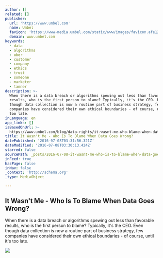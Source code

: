 ```yaml
---
author: []
related: []
publisher:
  url: 'https://www.umbel.com'
  name: Umbel
  favicon: 'https://www-media.umbel.com/static/www/images/favicon.afe12c32280e.ico'
  domain: www.umbel.com
keywords:
  - data
  - algorithms
  - uber
  - customer
  - company
  - ethics
  - trust
  - someone
  - marketer
  - tanner
description: >-
  When there is a data breach or algorithms spewing out less than favorable
  results, who is the first person to blame? Typically, it's the CEO. Even
  though data collection is now a routine part of business strategy, few
  companies have considered their own ethical boundaries - of course, until it's
  too late.
inLanguage: en
app_links: []
isBasedOnUrl: >-
  https://www.umbel.com/blog/data-rights/it-wasnt-me-who-blame-when-data-goes-wrong/?utm_medium=email&utm_source=newsletter&utm_campaign=160707-truth-in-data&utm_content=body_read-now&mkt_tok=eyJpIjoiTkdZellXWmlZek15WldRMiIsInQiOiJxMkdZdllUSlBKZm1qNzhoM1BzWHlBYVl1dnRQTmtyd3hBVlpndmYwdmdGZGNJMmRSS2laeEx1Z0ZaeXQ3TEdGN0k3SGRQb3VmaDBuTnRwVXJPVVdkMHBQZkVZdGhCclhWYk5xTWoxYWpzbz0ifQ%3D%3D
title: It Wasn't Me - Who Is To Blame When Data Goes Wrong?
datePublished: '2016-07-08T03:31:56.321Z'
dateModified: '2016-07-08T03:30:13.424Z'
starred: false
sourcePath: _posts/2016-07-08-it-wasnt-me-who-is-to-blame-when-data-goes-wrong.md
inFeed: true
hasPage: false
inNav: false
_context: 'http://schema.org'
_type: MediaObject

---
```

<article style=""><h1>It Wasn't Me - Who Is To Blame When Data Goes Wrong?</h1><p>When there is a data breach or algorithms spewing out less than favorable results, who is the first person to blame? Typically, it's the CEO. Even though data collection is now a routine part of business strategy, few companies have considered their own ethical boundaries - of course, until it's too late.</p><img src="https://www-media.umbel.com/media/www/large_image/blog.jpeg" /></article>